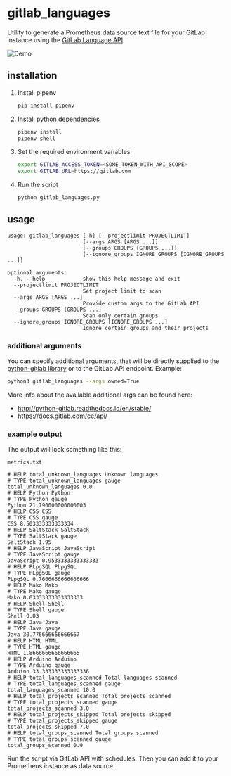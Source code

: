 # gitlab_languages

Utility to generate a Prometheus data source text file for your GitLab instance
using the [GitLab Language API](https://docs.gitlab.com/ee/api/projects.html#languages)

![Demo](https://cdn.rawgit.com/max-wittig/gitlab_languages/master/images/termtosvg_jai2cshl.svg)

## installation

1. Install pipenv

    ```bash
    pip install pipenv
    ```

2. Install python dependencies

    ```bash
    pipenv install
    pipenv shell
    ```

3. Set the required environment variables
    ```bash
    export GITLAB_ACCESS_TOKEN=<SOME_TOKEN_WITH_API_SCOPE>
    export GITLAB_URL=https://gitlab.com
    ```

3. Run the script

    ```bash
    python gitlab_languages.py
    ```
 
## usage

```
usage: gitlab_languages [-h] [--projectlimit PROJECTLIMIT]
                        [--args ARGS [ARGS ...]]
                        [--groups GROUPS [GROUPS ...]]
                        [--ignore_groups IGNORE_GROUPS [IGNORE_GROUPS ...]]

optional arguments:
  -h, --help            show this help message and exit
  --projectlimit PROJECTLIMIT
                        Set project limit to scan
  --args ARGS [ARGS ...]
                        Provide custom args to the GitLab API
  --groups GROUPS [GROUPS ...]
                        Scan only certain groups
  --ignore_groups IGNORE_GROUPS [IGNORE_GROUPS ...]
                        Ignore certain groups and their projects
```

### additional arguments

You can specify additional arguments, that will be directly supplied to the
[python-gitlab library](https://github.com/python-gitlab/python-gitlab) or to the GitLab API endpoint.
Example:

```bash
python3 gitlab_languages --args owned=True
``` 

More info about the available additional args can be found here:

* http://python-gitlab.readthedocs.io/en/stable/
* https://docs.gitlab.com/ce/api/

### example output

The output will look something like this:

```
metrics.txt

# HELP total_unknown_languages Unknown languages
# TYPE total_unknown_languages gauge
total_unknown_languages 0.0
# HELP Python Python
# TYPE Python gauge
Python 21.790000000000003
# HELP CSS CSS
# TYPE CSS gauge
CSS 8.503333333333334
# HELP SaltStack SaltStack
# TYPE SaltStack gauge
SaltStack 1.95
# HELP JavaScript JavaScript
# TYPE JavaScript gauge
JavaScript 0.9533333333333333
# HELP PLpgSQL PLpgSQL
# TYPE PLpgSQL gauge
PLpgSQL 0.7666666666666666
# HELP Mako Mako
# TYPE Mako gauge
Mako 0.03333333333333333
# HELP Shell Shell
# TYPE Shell gauge
Shell 0.03
# HELP Java Java
# TYPE Java gauge
Java 30.776666666666667
# HELP HTML HTML
# TYPE HTML gauge
HTML 1.8666666666666665
# HELP Arduino Arduino
# TYPE Arduino gauge
Arduino 33.333333333333336
# HELP total_languages_scanned Total languages scanned
# TYPE total_languages_scanned gauge
total_languages_scanned 10.0
# HELP total_projects_scanned Total projects scanned
# TYPE total_projects_scanned gauge
total_projects_scanned 3.0
# HELP total_projects_skipped Total projects skipped
# TYPE total_projects_skipped gauge
total_projects_skipped 7.0
# HELP total_groups_scanned Total groups scanned
# TYPE total_groups_scanned gauge
total_groups_scanned 0.0
```

Run the script via GitLab API with schedules.
Then you can add it to your Prometheus instance as data source.
